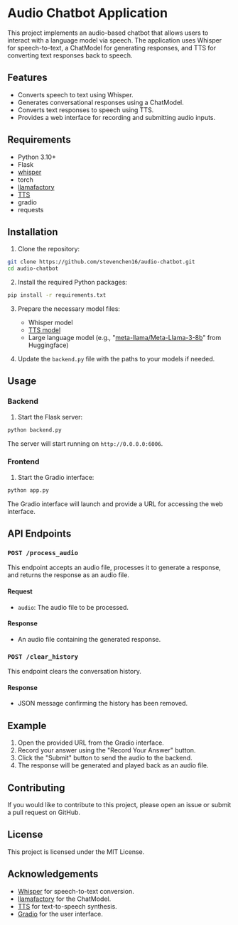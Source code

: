 # Audio Chatbot Application

This project implements an audio-based chatbot that allows users to interact with a language model via speech. The application uses Whisper for speech-to-text, a ChatModel for generating responses, and TTS for converting text responses back to speech.

## Features

- Converts speech to text using Whisper.
- Generates conversational responses using a ChatModel.
- Converts text responses to speech using TTS.
- Provides a web interface for recording and submitting audio inputs.

## Requirements

- Python 3.10+
- Flask
- [whisper](https://github.com/openai/whisper.git)
- torch
- [llamafactory](https://github.com/hiyouga/LLaMA-Factory.git)
- [TTS](https://github.com/coqui-ai/TTS.git)
- gradio
- requests

## Installation

1. Clone the repository:

```sh
git clone https://github.com/stevenchen16/audio-chatbot.git
cd audio-chatbot
```

2. Install the required Python packages:

```sh
pip install -r requirements.txt
```

3. Prepare the necessary model files:
   - Whisper model
   - [TTS model](https://github.com/coqui-ai/TTS/releases/tag/v0.6.1_models)
   - Large language model (e.g., "[meta-llama/Meta-Llama-3-8b](https://huggingface.co/meta-llama/Meta-Llama-3-8B)" from Huggingface)

4. Update the `backend.py` file with the paths to your models if needed.

## Usage

### Backend

1. Start the Flask server:

```sh
python backend.py
```

The server will start running on `http://0.0.0.0:6006`.

### Frontend

1. Start the Gradio interface:

```sh
python app.py
```

The Gradio interface will launch and provide a URL for accessing the web interface.

## API Endpoints

### `POST /process_audio`

This endpoint accepts an audio file, processes it to generate a response, and returns the response as an audio file.

#### Request

- `audio`: The audio file to be processed.

#### Response

- An audio file containing the generated response.

### `POST /clear_history`

This endpoint clears the conversation history.

#### Response

- JSON message confirming the history has been removed.

## Example

1. Open the provided URL from the Gradio interface.
2. Record your answer using the "Record Your Answer" button.
3. Click the "Submit" button to send the audio to the backend.
4. The response will be generated and played back as an audio file.

## Contributing

If you would like to contribute to this project, please open an issue or submit a pull request on GitHub.

## License

This project is licensed under the MIT License.

## Acknowledgements

- [Whisper](https://github.com/openai/whisper) for speech-to-text conversion.
- [llamafactory](https://github.com/llamafactory/llama3) for the ChatModel.
- [TTS](https://github.com/coqui-ai/TTS) for text-to-speech synthesis.
- [Gradio](https://github.com/gradio-app/gradio) for the user interface.
